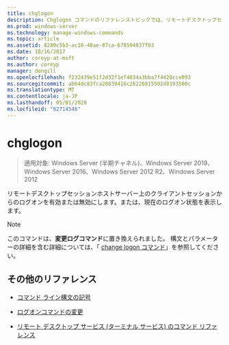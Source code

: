 ```yaml
---
title: chglogon
description: Chglogon コマンドのリファレンストピックでは、リモートデスクトップセッションホストサーバー上のクライアントセッションからのログオンを有効または無効にしたり、現在のログオンステータスを表示したりします。
ms.prod: windows-server
ms.technology: manage-windows-commands
ms.topic: article
ms.assetid: 8280c5b3-ac10-48ae-87ca-678594837f03
ms.date: 10/16/2017
author: coreyp-at-msft
ms.author: coreyp
manager: dongill
ms.openlocfilehash: f232439e51f2d32f1ef4834a3bba7f4428cce093
ms.sourcegitcommit: ab64dc83fca28039416c26226815502d0193500c
ms.translationtype: MT
ms.contentlocale: ja-JP
ms.lasthandoff: 05/01/2020
ms.locfileid: "82714546"
---
```

# <a name="chglogon"></a>chglogon

> 適用対象: Windows Server (半期チャネル)、Windows Server 2019、Windows Server 2016、Windows Server 2012 R2、Windows Server 2012

リモートデスクトップセッションホストサーバー上のクライアントセッションからのログオンを有効または無効にします。または、現在のログオン状態を表示します。

> [!NOTE]
> このコマンドは、**変更ログコマンド**に置き換えられました。 構文とパラメーターの詳細を含む詳細については、「 [change logon コマンド](change-logon.md)」を参照してください。

## <a name="additional-references"></a>その他のリファレンス

- [コマンド ライン構文の記号](command-line-syntax-key.md)

- [ログオンコマンドの変更](change-logon.md)

- [リモート デスクトップ サービス (ターミナル サービス) のコマンド リファレンス](remote-desktop-services-terminal-services-command-reference.md)
